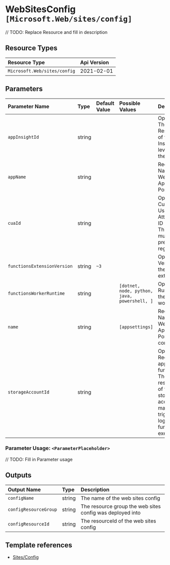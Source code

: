 # WebSitesConfig `[Microsoft.Web/sites/config]`

// TODO: Replace Resource and fill in description

## Resource Types

| Resource Type | Api Version |
| :-- | :-- |
| `Microsoft.Web/sites/config` | 2021-02-01 |

## Parameters

| Parameter Name | Type | Default Value | Possible Values | Description |
| :-- | :-- | :-- | :-- | :-- |
| `appInsightId` | string |  |  | Optional. The Resource ID of the App Insight to leverage for the App. |
| `appName` | string |  |  | Required. Name of the Web Application Portal Name |
| `cuaId` | string |  |  | Optional. Customer Usage Attribution ID (GUID). This GUID must be previously registered |
| `functionsExtensionVersion` | string | `~3` |  | Optional. Version of the function extension. |
| `functionsWorkerRuntime` | string |  | `[dotnet, node, python, java, powershell, ]` | Optional. Runtime of the function worker. |
| `name` | string |  | `[appsettings]` | Required. Name of the Web Application Portal config name |
| `storageAccountId` | string |  |  | Optional. Required if app of kind functionapp. The resource ID of the storage account to manage triggers and logging function executions. |

### Parameter Usage: `<ParameterPlaceholder>`

// TODO: Fill in Parameter usage

## Outputs

| Output Name | Type | Description |
| :-- | :-- | :-- |
| `configName` | string | The name of the web sites config |
| `configResourceGroup` | string | The resource group the web sites config was deployed into |
| `configResourceId` | string | The resourceId of the web sites config |

## Template references

- [Sites/Config](https://docs.microsoft.com/en-us/azure/templates/Microsoft.Web/2021-02-01/sites/config)
